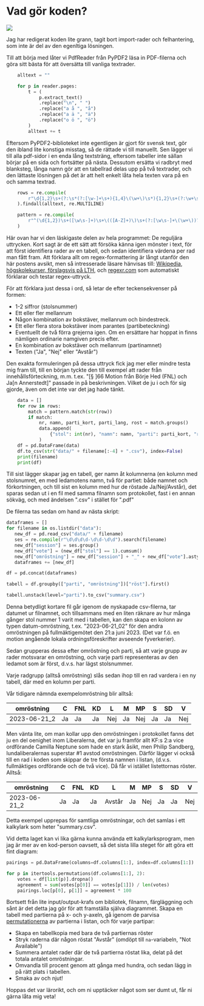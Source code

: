 # Vad gör koden?

![](https://imgs.xkcd.com/comics/regular_expressions.png)

Jag har redigerat koden lite grann, tagit bort import-rader och felhantering, som inte är del av den egenltiga lösningen.

Till att börja med låter vi PdfReader från PyPDF2 läsa in PDF-filerna och göra sitt bästa för att översätta till vanliga textrader.

```python extract_protocols.py
    alltext = ""

    for p in reader.pages:
        t = (
            p.extract_text()
            .replace("\n", " ")
            .replace("a å ", "å")
            .replace("a ä ", "ä")
            .replace("o ö ", "ö")
        )
        alltext += t
```

Eftersom PyPDF2-biblioteket inte egentligen är gjort för svensk text, gör den ibland lite konstiga misstag, så de rättade vi till manuellt. Sen lägger vi till alla pdf-sidor i en enda lång textsträng, eftersom tabeller inte sällan börjar på en sida och fortsätter på nästa. Dessutom ersätta vi radbryt med blanksteg, långa namn gör att en tabellrad delas upp på två textrader, och den lättaste lösningen på det är att helt enkelt låta hela texten vara på en och samma textrad.

```python extract_protocols.py
    rows = re.compile(
        r"\d{1,2}\s+(?:\s*(?:[\w-]+\s+){1,4}\(\w+\)\s*){1,2}\s+(?:\w+\s+)+(?:Ja|Nej|Avstår) "
    ).findall(alltext, re.MULTILINE)

    pattern = re.compile(
        r"^(\d{1,2})\s+([\w\s-]+)\s+\(([A-Z]+)\)\s+(?:[\w\s-]+\(\w+\))?\s+(\w+\s+)+(Ja|Nej|Avstår)"
    )
```

Här ovan har vi den läskigaste delen av hela programmet: De reguljära uttrycken. Kort sagt är de ett sätt att försöka känna igen mönster i text, för att först identifiera rader av en tabell, och sedan identifiera värdena per rad man fått fram. Att förklara allt om regex-formattering är långt utanför den här postens avsikt, men så intresserade läsare hänvisas till: [Wikipedia](https://sv.wikipedia.org/wiki/Regulj%C3%A4ra_uttryck), [högskolekurser, förslagsvis på LTH](https://kurser.lth.se/lot/course/EDAN65), och [regexr.com](https://regexr.com/) som automatiskt förklarar och testar regex-uttryck.

För att förklara just dessa i ord, så letar de efter teckensekvenser på formen:
- 1-2 siffror (stolsnummer)
- Ett eller fler mellanrum
- Någon kombination av bokstäver, mellanrum och bindestreck.
- Ett eller flera stora bokstäver inom parantes (partibeteckning)
- Eventuellt de två förra grejerna igen. Om en ersättare har hoppat in finns nämligen ordinarie namgiven precis efter.
- En kombination av bokstäver och mellanrum (partinamnet)
- Texten ("Ja", "Nej" eller "Avstår")

Den exakta formuleringen på dessa uttryck fick jag mer eller mindre testa mig fram till, till en början tyckte den till exempel att rader från innehållsförteckning, m.m. t.ex. "[§ ]66 Motion från Börje Hed (FNL) och Ja[n Annerstedt]" passade in på beskrivningen. Vilket de ju i och för sig gjorde, även om det inte var det jag hade tänkt.

```python extract_protocols.py
    data = []
    for row in rows:
        match = pattern.match(str(row))
        if match:
            nr, namn, parti_kort, parti_lang, rost = match.groups()
            data.append(
                {"stol": int(nr), "namn": namn, "parti": parti_kort, "röst": rost}
            )
    df = pd.DataFrame(data)
    df.to_csv(str("data/" + filename[:-4] + ".csv"), index=False)
    print(filename)
    print(df)
```
Till sist lägger skapar jag en tabell, ger namn åt kolumnerna (en kolumn med stolsnumret, en med ledamotens namn, två för partiet: både namnet och förkortningen, och till sist en kolumn med hur de röstade Ja/Nej/Avstår), det sparas sedan ut i en fil med samma filnamn som protokollet, fast i en annan sökväg, och med ändelsen ".csv" i stället för ".pdf"

De filerna tas sedan om hand av nästa skript:

```python extract_protocols.py
dataframes = []
for filename in os.listdir("data"):
   new_df = pd.read_csv("data/" + filename)
   ses = re.compile(r"\d\d\d\d-\d\d-\d\d").search(filename)
   new_df["session"] = ses.group()
   new_df["vote"] = (new_df["stol"] == 1).cumsum()
   new_df["omröstning"] = new_df["session"] + "_" + new_df["vote"].astype(str)
   dataframes += [new_df]

df = pd.concat(dataframes)

tabell = df.groupby(["parti", "omröstning"])["röst"].first()

tabell.unstack(level="parti").to_csv("summary.csv")
```
Denna betydligt kortare fil går igenom de nyskapade csv-filerna, tar datumet ur filnamnet, och tillsammans med en liten räknare av hur många gånger stol nummer 1 varit med i tabellen, kan den skapa en kolonn av typen datum-omröstning, t.ex. "2023-06-21_02" för den andra omröstningen på fullmäktigemötet den 21:a juni 2023. (Det var f.ö. en motion angående lokala ordningsföreskrifter avseende fyverkerier).

Sedan grupperas dessa efter omröstning och parti, så att varje grupp av rader motsvarar en omröstning, och varje parti representeras av den ledamot som är först, d.v.s. har lägst stolsnummer.

Varje radgrupp (alltså omröstning) slås sedan ihop till en rad vardera i en ny tabell, där med en kolumn per parti.

Vår tidigare nämnda exempelomröstning blir alltså:


|omröstning  |C |FNL|KD|L  |M |MP |S |SD|V  |
|------------|--|---|--|---|--|---|--|--|---|
|2023-06-21_2|Ja|Ja |Ja|Nej|Ja|Nej|Ja|Ja|Nej|

Men vänta lite, om man kollar upp den omröstningen i protokollet fanns det ju en del oenighet inom Liberalerna, det var ju framför allt KF:s 2:a vice ordförande Camilla Neptune som hade en stark åsikt, men Philip Sandberg, lundaliberalernas superstar #1 avstod omröstningen. Därför lägger vi också till en rad i koden som skippar de tre första namnen i listan, (d.v.s. fullmäktiges ordförande och de två vice). Då får vi istället listettornas röster. Alltså:

|omröstning  |C |FNL|KD|L     |M |MP |S |SD|V  |
|------------|--|---|--|------|--|---|--|--|---|
|2023-06-21_2|Ja|Ja |Ja|Avstår|Ja|Nej|Ja|Ja|Nej|

Detta exempel upprepas för samtliga omröstningar, och det samlas i ett kalkylark som heter "summary.csv".

Vid detta laget kan vi lika gärna kunna använda ett kalkylarksprogram, men jag är mer av en kod-person oavsett, så det sista lilla steget för att göra ett fint diagram:

```python who-agrees.py
pairings = pd.DataFrame(columns=df.columns[1:], index=df.columns[1:])

for p in itertools.permutations(df.columns[1:], 2):
    votes = df[list(p)].dropna()
    agreement = sum(votes[p[0]] == votes[p[1]]) / len(votes)
    pairings.loc[p[0], p[1]] = agreement * 100
```
Bortsett från lite input/output-krafs om bibliotek, filnamn, färgläggning och sånt är det detta jag gör för att framställa själva diagrammet. Skapa en tabell med partierna på x- och y-axeln, gå igenom de parvisa [permutationerna](https://www.youtube.com/watch?v=5sbc-sWiSO8) av partierna i listan, och för varje partipar:

- Skapa en tabellkopia med bara de två partiernas röster
- Stryk raderna där någon röstat "Avstår" (omdöpt till `na`-variabeln, "Not Available")
- Summera antalet rader där de två partierna röstat lika, delat på det totala antalet omröstningar.
- Omvandla till procent genom att gånga med hundra, och sedan lägg in på rätt plats i tabellen.
- Smaka av och njut!

Hoppas det var lärorikt, och om ni upptäcker något som ser dumt ut, får ni gärna låta mig veta!
